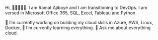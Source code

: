 Hi, 👋🏾👩🏾‍💻.
I am Ramat Ajiboye and I am transitioning to DevOps. I am versed in Microsoft Office 365, SQL, Excel, Tableau and Python. 

🔭 I’m currently working on building my cloud skills in Azure, AWS, Linux, Docker,
🌱 I’m currently learning everything.
💬 Ask me about everything cloud.

